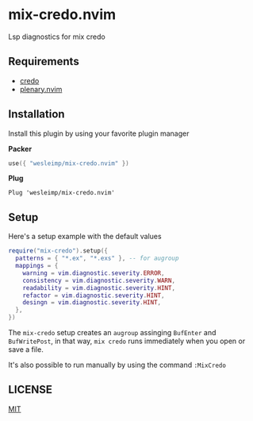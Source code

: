 # mix-credo.nvim

Lsp diagnostics for mix credo

## Requirements

- [credo](https://github.com/rrrene/credo)
- [plenary.nvim](https://github.com/nvim-lua/plenary.nvim)

## Installation

Install this plugin by using your favorite plugin manager

**Packer**

```lua
use({ "wesleimp/mix-credo.nvim" })
```

**Plug**

```vim
Plug 'wesleimp/mix-credo.nvim'
```

## Setup

Here's a setup example with the default values

```lua
require("mix-credo").setup({
  patterns = { "*.ex", "*.exs" }, -- for augroup
  mappings = {
    warning = vim.diagnostic.severity.ERROR,
    consistency = vim.diagnostic.severity.WARN,
    readability = vim.diagnostic.severity.HINT,
    refactor = vim.diagnostic.severity.HINT,
    desingn = vim.diagnostic.severity.HINT,
  },
})
```

The `mix-credo` setup creates an `augroup` assinging `BufEnter` and `BufWritePost`, in that way, `mix credo` runs immediately when you open or save a file.

It's also possible to run manually by using the command `:MixCredo`

## LICENSE

[MIT](./LICENSE)
